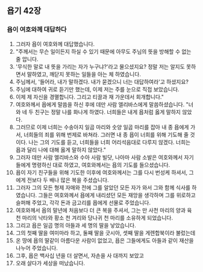 ## 욥기 42장

### 욥이 여호와께 대답하다
1. 그러자 욥이 여호와께 대답했습니다.
2. "주께서는 무슨 일이든지 하실 수 있기 때문에 아무도 주님의 뜻을 방해할 수 없는 줄 압니다.
3. '무식한 말로 내 뜻을 가리는 자가 누구냐?'라고 물으셨지요? 정말 저는 알지도 못하면서 말하였고, 깨닫지 못하는 일들을 아는 체 하였습니다.
4. 주님께서, '들어라, 내가 말하겠다. 내가 묻겠으니 너는 대답하여라'고 하셨지요?
5. 주님에 대하여 귀로 듣기만 했는데, 이제 저는 주를 눈으로 직접 보았습니다.
6. 이제 제 자신을 경멸합니다. 그리고 티끌과 재 가운데서 회개합니다."
7. 여호와께서 욥에게 말씀을 하신 후에 데만 사람 엘리바스에게 말씀하셨습니다. "너와 네 두 친구는 정말 나를 화나게 하였다. 너희들은 내게 욥처럼 옳게 말하지 않았다.
8. 그러므로 이제 너희는 수송아지 일곱 마리와 숫양 일곱 마리를 잡아 내 종 욥에게 가서, 너희들의 죄를 위해 번제로 바쳐라. 그러면 내 종 욥이 너희를 위해 기도해 줄 것이다. 나는 그의 기도를 듣고, 너희들을 너희 어리석음대로 다루지 않겠다. 너희는 욥과 달리 나에 대해 옳게 말하지 않았다."
9. 그러자 데만 사람 엘리바스와 수아 사람 빌닷, 나아마 사람 소발은 여호와께서 자기들에게 명령하신 대로 하였고, 여호와께서는 욥의 기도를 들으셨습니다.
10. 욥이 자기 친구들을 위해 기도한 이후에 여호와께서는 그를 다시 번성케 하셔서, 그에게 전보다 두 배나 많은 복을 주셨습니다.
11. 그러자 그의 모든 형제 자매와 전에 그를 알았던 모든 자가 와서 그와 함께 식사를 하였습니다. 그들은 여호와께서 욥에게 내리셨던 모든 재앙을 생각하며 그를 위로하고 슬퍼해 주었고, 각각 돈과 금고리를 욥에게 선물로 주었습니다.
12. 여호와께서 욥의 말년에 처음보다 더 큰 복을 주셔서, 그는 만 사천 마리의 양과 육천 마리의 낙타와 황소 천 겨리와 당나귀 천 마리를 소유하게 되었습니다.
13. 그리고 욥은 일곱 명의 아들과 세 명의 딸을 낳았습니다.
14. 그의 첫째 딸을 여미마라 하고, 둘째 딸을 긋시아, 셋째 딸을 게렌합북이라 불렀는데
15. 온 땅에 욥의 딸같이 아름다운 사람이 없었고, 욥은 그들에게도 아들과 같이 재산을 나누어 주었습니다.
16. 그후, 욥은 백사십 년을 더 살면서, 자손을 사 대까지 보았고
17. 오래 살다가 세상을 떠났습니다.